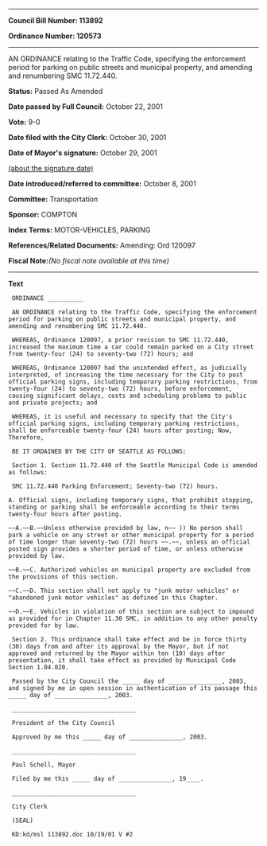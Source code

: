 

********

**Council Bill Number: 113892**
   
**Ordinance Number: 120573**
********

 AN ORDINANCE relating to the Traffic Code, specifying the enforcement period for parking on public streets and municipal property, and amending and renumbering SMC 11.72.440.

**Status:** Passed As Amended
   
**Date passed by Full Council:** October 22, 2001
   
**Vote:** 9-0
   
**Date filed with the City Clerk:** October 30, 2001
   
**Date of Mayor's signature:** October 29, 2001
   
[(about the signature date)](/~public/approvaldate.htm)
   
   
   
**Date introduced/referred to committee:** October 8, 2001
   
**Committee:** Transportation
   
**Sponsor:** COMPTON
   
   
**Index Terms:** MOTOR-VEHICLES, PARKING

**References/Related Documents:** Amending: Ord 120097

**Fiscal Note:**_(No fiscal note available at this time)_

********

**Text**
   
```
 ORDINANCE __________

 AN ORDINANCE relating to the Traffic Code, specifying the enforcement period for parking on public streets and municipal property, and amending and renumbering SMC 11.72.440.

 WHEREAS, Ordinance 120097, a prior revision to SMC 11.72.440, increased the maximum time a car could remain parked on a City street from twenty-four (24) to seventy-two (72) hours; and

 WHEREAS, Ordinance 120097 had the unintended effect, as judicially interpreted, of increasing the time necessary for the City to post official parking signs, including temporary parking restrictions, from twenty-four (24) to seventy-two (72) hours, before enforcement, causing significant delays, costs and scheduling problems to public and private projects; and

 WHEREAS, it is useful and necessary to specify that the City's official parking signs, including temporary parking restrictions, shall be enforceable twenty-four (24) hours after posting; Now, Therefore,

 BE IT ORDAINED BY THE CITY OF SEATTLE AS FOLLOWS:

 Section 1. Section 11.72.440 of the Seattle Municipal Code is amended as follows:

 SMC 11.72.440 Parking Enforcement; Seventy-two (72) hours.

A. Official signs, including temporary signs, that prohibit stopping, standing or parking shall be enforceable according to their terms twenty-four hours after posting.

~~A.~~B.~~Unless otherwise provided by law, n~~ )) No person shall park a vehicle on any street or other municipal property for a period of time longer than seventy-two (72) hours ~~.~~, unless an official posted sign provides a shorter period of time, or unless otherwise provided by law.

~~B.~~C. Authorized vehicles on municipal property are excluded from the provisions of this section.

~~C.~~D. This section shall not apply to "junk motor vehicles" or "abandoned junk motor vehicles" as defined in this Chapter.

~~D.~~E. Vehicles in violation of this section are subject to impound as provided for in Chapter 11.30 SMC, in addition to any other penalty provided for by law.

 Section 2. This ordinance shall take effect and be in force thirty (30) days from and after its approval by the Mayor, but if not approved and returned by the Mayor within ten (10) days after presentation, it shall take effect as provided by Municipal Code Section 1.04.020.

 Passed by the City Council the _____ day of _______________, 2003, and signed by me in open session in authentication of its passage this _____ day of _______________, 2003.

 ___________________________________

 President of the City Council

 Approved by me this _____ day of _______________, 2003.

 ___________________________________

 Paul Schell, Mayor

 Filed by me this _____ day of _______________, 19____.

 ___________________________________

 City Clerk

 (SEAL)

 KD:kd/msl 113892.doc 10/19/01 V #2

```

